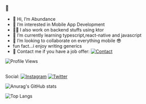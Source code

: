 ### 🐶

- 👋  Hi, I’m Abundance
- 👀  I’m interested in Mobile App Development
- 🤘🏾  I also work on backend stuffs using ktor
- 🌱  I’m currently learning typescript,react-native and javascript
- 💞️  I’m looking to collaborate on everything mobile 😎
- fun fact...i enjoy writing generics
- 🦅  Contact me if you have a job offer: [![Contact](https://img.shields.io/badge/Email-xplendo@gmail.com-orange?labelColor=black)](mailto:xplendo@gmail.com)

![Profile Views](https://komarev.com/ghpvc/?username=AbGhost-cyber)

</br>Social: [![Instagram](https://img.shields.io/badge/Instagram-Developer%20journey-blueviolet?logo=Instagram&logoColor=blueviolet&labelColor=black)](https://www.instagram.com/dremo.dev/) [![Twitter](https://img.shields.io/badge/Twitter-Send%20me%20a%20message-blue?logo=Twitter&logoColor=blue&labelColor=black)](https://twitter.com/abdremo1) 

![Anurag's GitHub stats](https://github-readme-stats.vercel.app/api?username=AbGhost-cyber&show_icons=true&theme=vue&hide_border=true&count_private=true&bg_color=101013&title_color=00DCA8&text_color=FDFCFF)

![Top Langs](https://github-readme-stats.vercel.app/api/top-langs/?username=AbGhost-cyber&layout=compact&show_icons=true&theme=vue&hide_border=true&count_private=true&bg_color=101013&title_color=00DCA8&text_color=FDFCFF)

